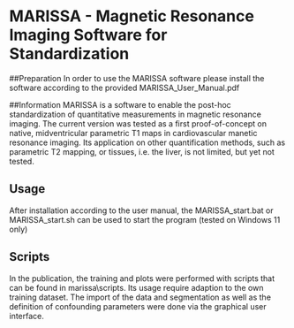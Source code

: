 # MARISSA - Magnetic Resonance Imaging Software for Standardization

##Preparation
In order to use the MARISSA software please install the software according to the provided MARISSA_User_Manual.pdf

##Information
MARISSA is a software to enable the post-hoc standardization of quantitative measurements in magnetic resonance imaging. The current version was tested
as a first proof-of-concept on native, midventricular parametric T1 maps in cardiovascular manetic resonance imaging. Its application on
other quantification methods, such as parametric T2 mapping, or tissues, i.e. the liver, is not limited, but yet not tested.

## Usage
After installation according to the user manual, the MARISSA_start.bat or MARISSA_start.sh can be used to start the program (tested on Windows 11 only)

## Scripts
In the publication, the training and plots were performed with scripts that can be found in marissa\scripts.
Its usage require adaption to the own training dataset. The import of the data and segmentation as well as the definition of confounding parameters were done via the graphical user interface.

